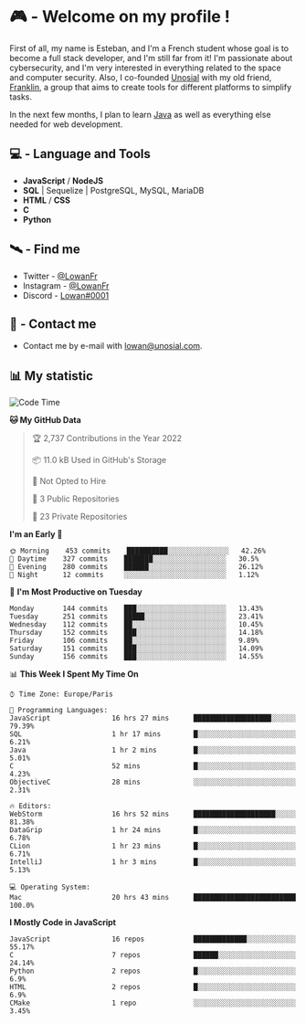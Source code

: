# 🎮 - Welcome on my profile !
First of all, my name is Esteban, and I'm a French student whose goal is to become a full stack developer, and I'm still far from it!
I'm passionate about cybersecurity, and I'm very interested in everything related to the space and computer security.
Also, I co-founded [Unosial](https://github.com/Unosial) with my old friend, [Franklin](https://github.com/AbaFranklin/), a group that aims to create tools for different platforms to simplify tasks. 

In the next few months, I plan to learn [Java](https://www.java.com/) as well as everything else needed for web development.




## 💻 - Language and Tools
- **JavaScript** / **NodeJS**
- **SQL** | Sequelize | PostgreSQL, MySQL, MariaDB
- **HTML** / **CSS**
- **C**
- **Python**

## 🛰️ - Find me

 - Twitter - [@LowanFr](https://twitter.com/LowanFr/)
 - Instagram - [@LowanFr](https://instagram.com/LowanFr)
 - Discord -  [Lowan#0001](https://unosial.bio/Lowan)
 
## 📡 - Contact me
 - Contact me by e-mail with [lowan@unosial.com](mailto:lowan@unosial.com).

## 📊 My statistic
<!--START_SECTION:waka-->
![Code Time](http://img.shields.io/badge/Code%20Time-105%20hrs%2038%20mins-blue)

**🐱 My GitHub Data** 

> 🏆 2,737 Contributions in the Year 2022
 > 
> 📦 11.0 kB Used in GitHub's Storage 
 > 
> 🚫 Not Opted to Hire
 > 
> 📜 3 Public Repositories 
 > 
> 🔑 23 Private Repositories  
 > 
**I'm an Early 🐤** 

```text
🌞 Morning    453 commits    ██████████░░░░░░░░░░░░░░░   42.26% 
🌆 Daytime    327 commits    ███████░░░░░░░░░░░░░░░░░░   30.5% 
🌃 Evening    280 commits    ██████░░░░░░░░░░░░░░░░░░░   26.12% 
🌙 Night      12 commits     ░░░░░░░░░░░░░░░░░░░░░░░░░   1.12%

```
📅 **I'm Most Productive on Tuesday** 

```text
Monday       144 commits    ███░░░░░░░░░░░░░░░░░░░░░░   13.43% 
Tuesday      251 commits    █████░░░░░░░░░░░░░░░░░░░░   23.41% 
Wednesday    112 commits    ██░░░░░░░░░░░░░░░░░░░░░░░   10.45% 
Thursday     152 commits    ███░░░░░░░░░░░░░░░░░░░░░░   14.18% 
Friday       106 commits    ██░░░░░░░░░░░░░░░░░░░░░░░   9.89% 
Saturday     151 commits    ███░░░░░░░░░░░░░░░░░░░░░░   14.09% 
Sunday       156 commits    ███░░░░░░░░░░░░░░░░░░░░░░   14.55%

```


📊 **This Week I Spent My Time On** 

```text
⌚︎ Time Zone: Europe/Paris

💬 Programming Languages: 
JavaScript               16 hrs 27 mins      ███████████████████░░░░░░   79.39% 
SQL                      1 hr 17 mins        █░░░░░░░░░░░░░░░░░░░░░░░░   6.21% 
Java                     1 hr 2 mins         █░░░░░░░░░░░░░░░░░░░░░░░░   5.01% 
C                        52 mins             █░░░░░░░░░░░░░░░░░░░░░░░░   4.23% 
ObjectiveC               28 mins             ░░░░░░░░░░░░░░░░░░░░░░░░░   2.31%

🔥 Editors: 
WebStorm                 16 hrs 52 mins      ████████████████████░░░░░   81.38% 
DataGrip                 1 hr 24 mins        █░░░░░░░░░░░░░░░░░░░░░░░░   6.78% 
CLion                    1 hr 23 mins        █░░░░░░░░░░░░░░░░░░░░░░░░   6.71% 
IntelliJ                 1 hr 3 mins         █░░░░░░░░░░░░░░░░░░░░░░░░   5.13%

💻 Operating System: 
Mac                      20 hrs 43 mins      █████████████████████████   100.0%

```

**I Mostly Code in JavaScript** 

```text
JavaScript               16 repos            █████████████░░░░░░░░░░░░   55.17% 
C                        7 repos             ██████░░░░░░░░░░░░░░░░░░░   24.14% 
Python                   2 repos             █░░░░░░░░░░░░░░░░░░░░░░░░   6.9% 
HTML                     2 repos             █░░░░░░░░░░░░░░░░░░░░░░░░   6.9% 
CMake                    1 repo              ░░░░░░░░░░░░░░░░░░░░░░░░░   3.45%

```



<!--END_SECTION:waka-->
